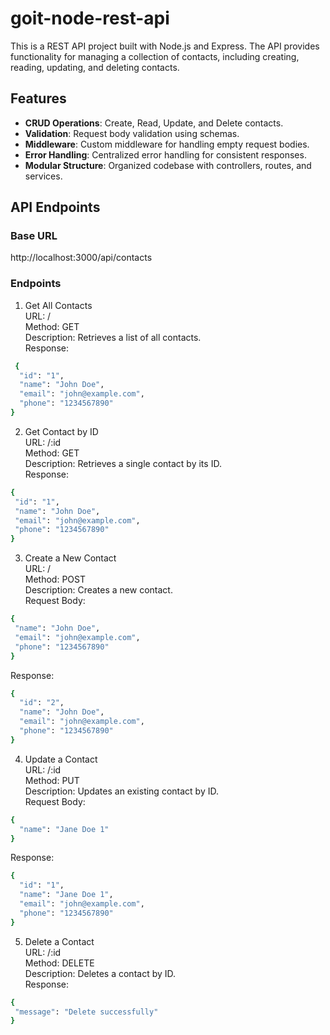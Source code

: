# goit-node-rest-api

This is a REST API project built with Node.js and Express. The API provides functionality for managing a collection of contacts, including creating, reading, updating, and deleting contacts.

## Features

- **CRUD Operations**: Create, Read, Update, and Delete contacts.
- **Validation**: Request body validation using schemas.
- **Middleware**: Custom middleware for handling empty request bodies.
- **Error Handling**: Centralized error handling for consistent responses.
- **Modular Structure**: Organized codebase with controllers, routes, and services.

## API Endpoints

### Base URL

http://localhost:3000/api/contacts

### Endpoints

1. Get All Contacts  
   URL: /  
   Method: GET  
   Description: Retrieves a list of all contacts.  
   Response:  
  ```bash
   {
    "id": "1",  
    "name": "John Doe",  
    "email": "john@example.com",  
    "phone": "1234567890"  
  }
 ```

2. Get Contact by ID  
URL: /:id  
Method: GET  
Description: Retrieves a single contact by its ID.  
Response:
 ```bash
{
  "id": "1",  
  "name": "John Doe",  
  "email": "john@example.com",  
  "phone": "1234567890"  
}
 ```

3. Create a New Contact  
URL: /  
Method: POST  
Description: Creates a new contact.  
Request Body:  
 ```bash
{
  "name": "John Doe",
  "email": "john@example.com",
  "phone": "1234567890"
}
 ```
Response:
```bash
{
  "id": "2",
  "name": "John Doe",
  "email": "john@example.com",
  "phone": "1234567890"
}
 ```

4. Update a Contact  
URL: /:id  
Method: PUT  
Description: Updates an existing contact by ID.  
Request Body:  
```bash
{
  "name": "Jane Doe 1"
}
 ```
Response:  
```bash
{
  "id": "1",
  "name": "Jane Doe 1",
  "email": "john@example.com",
  "phone": "1234567890"
}
 ```

5. Delete a Contact  
URL: /:id  
Method: DELETE  
Description: Deletes a contact by ID.  
Response:  
```bash
{
 "message": "Delete successfully"
}
 ```






